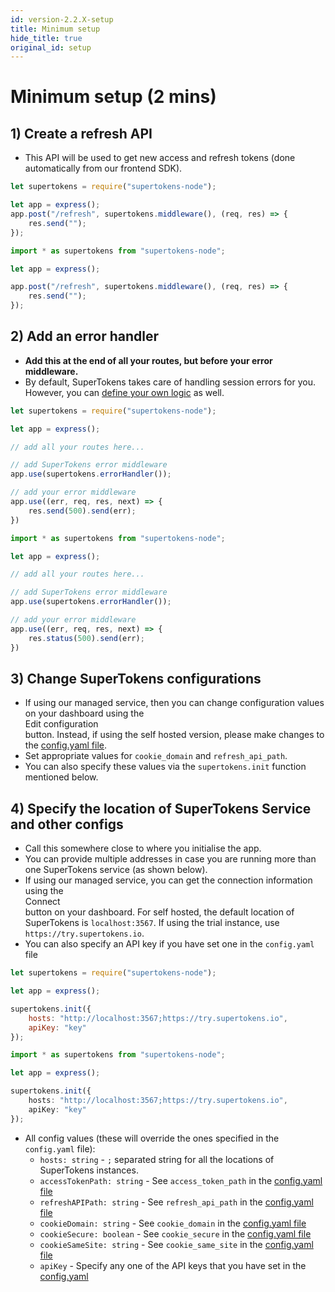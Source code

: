 ```yaml
---
id: version-2.2.X-setup
title: Minimum setup
hide_title: true
original_id: setup
---
```


# Minimum setup (2 mins)

## 1) Create a refresh API
- This API will be used to get new access and refresh tokens (done automatically from our frontend SDK). 
<!--DOCUSAURUS_CODE_TABS-->
<!--Javascript-->
```js
let supertokens = require("supertokens-node");

let app = express();
app.post("/refresh", supertokens.middleware(), (req, res) => {
    res.send("");
});
```
<!--Typescript-->
```ts
import * as supertokens from "supertokens-node";

let app = express();

app.post("/refresh", supertokens.middleware(), (req, res) => {
    res.send("");
});
```
<!--END_DOCUSAURUS_CODE_TABS-->

## 2) Add an error handler
- **Add this at the end of all your routes, but before your error middleware.**
- By default, SuperTokens takes care of handling session errors for you. However, you can [define your own logic](./custom_error_handling) as well.
<!--DOCUSAURUS_CODE_TABS-->
<!--Javascript-->
```js
let supertokens = require("supertokens-node");

let app = express();

// add all your routes here...

// add SuperTokens error middleware
app.use(supertokens.errorHandler());

// add your error middleware
app.use((err, req, res, next) => {
    res.send(500).send(err);
})
```
<!--Typescript-->
```ts
import * as supertokens from "supertokens-node";

let app = express();

// add all your routes here...

// add SuperTokens error middleware
app.use(supertokens.errorHandler());

// add your error middleware
app.use((err, req, res, next) => {
    res.status(500).send(err);
})
```
<!--END_DOCUSAURUS_CODE_TABS-->

## 3) Change SuperTokens configurations
- If using our managed service, then you can change configuration values on your dashboard using the <div class="edit-conf-action-button">Edit configuration</div> button. Instead, if using the self hosted version, please make changes to the [config.yaml file](/docs/pro/configuration/core#optional-config-values).
- Set appropriate values for `cookie_domain` and `refresh_api_path`.
- You can also specify these values via the `supertokens.init` function mentioned below.

## 4) Specify the location of SuperTokens Service and other configs
- Call this somewhere close to where you initialise the app.
- You can provide multiple addresses in case you are running more than one SuperTokens service (as shown below).
- If using our managed service, you can get the connection information using the <div class="connect-action-button">Connect</div> button on your dashboard. For self hosted, the default location of SuperTokens is `localhost:3567`. If using the trial instance, use `https://try.supertokens.io`.
- You can also specify an API key if you have set one in the `config.yaml` file
<!--DOCUSAURUS_CODE_TABS-->
<!--Javascript-->
```js
let supertokens = require("supertokens-node");

let app = express();

supertokens.init({
    hosts: "http://localhost:3567;https://try.supertokens.io",
    apiKey: "key"
});
```
<!--Typescript-->
```ts
import * as supertokens from "supertokens-node";

let app = express();

supertokens.init({
    hosts: "http://localhost:3567;https://try.supertokens.io",
    apiKey: "key"
});
```
<!--END_DOCUSAURUS_CODE_TABS-->

- All config values (these will override the ones specified in the `config.yaml` file):
    - ```hosts: string``` - `;` separated string for all the locations of SuperTokens instances.
    - ```accessTokenPath: string``` - See `access_token_path` in the [config.yaml file](/docs/pro/configuration/core#optional-config-values)
    - ```refreshAPIPath: string``` - See `refresh_api_path` in the [config.yaml file](/docs/pro/configuration/core#optional-config-values)
    - ```cookieDomain: string``` - See `cookie_domain` in the [config.yaml file](/docs/pro/configuration/core#optional-config-values)
    - ```cookieSecure: boolean``` - See `cookie_secure` in the [config.yaml file](/docs/pro/configuration/core#optional-config-values)
    - ```cookieSameSite: string``` - See `cookie_same_site` in the [config.yaml file](/docs/pro/configuration/core#optional-config-values)
    - ```apiKey``` - Specify any one of the API keys that you have set in the [config.yaml](/docs/pro/configuration/core#optional-config-values) 